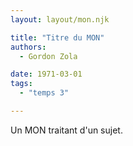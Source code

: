 ```yaml
---
layout: layout/mon.njk

title: "Titre du MON"
authors:
  - Gordon Zola

date: 1971-03-01
tags: 
  - "temps 3"

---
```


<!-- début résumé -->

Un MON traitant d'un sujet.

<!-- fin résumé -->